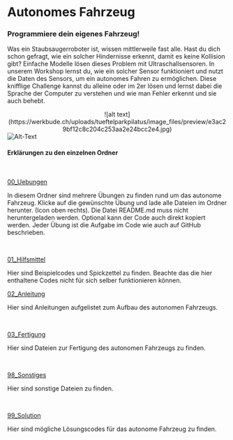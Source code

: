 # Autonomes Fahrzeug

<h3>Programmiere dein eigenes Fahrzeug!</h3>

Was ein Staubsaugerroboter ist, wissen mittlerweile fast alle. 
Hast du dich schon gefragt, wie ein solcher Hindernisse erkennt, damit es keine Kollision gibt? Einfache Modelle lösen dieses Problem mit Ultraschallsensoren. 
In unserem Workshop lernst du, wie ein solcher Sensor funktioniert und nutzt die Daten des Sensors, um ein autonomes Fahren zu ermöglichen. 
Diese knifflige Challenge kannst du alleine oder im 2er lösen und lernst dabei die Sprache der Computer zu verstehen und wie man Fehler erkennt und sie auch behebt.


<div style="text-align: center;">
![alt text](https://werkbude.ch/uploads/tueftelparkpilatus/image_files/preview/e3ac29bf12c8c204c253aa2e24bcc2e4.jpg)
</div>


<img src="https://werkbude.ch/uploads/tueftelparkpilatus/image_files/preview/e3ac29bf12c8c204c253aa2e24bcc2e4.jpg" alt="Alt-Text" title="" />


<br/>


<h4> Erklärungen zu den einzelnen Ordner </h4>


<br/>

<ins>00_Uebungen</ins>
<br/>

In diesem Ordner sind mehrere Übungen zu finden rund um das autonome Fahrzeug.
Klicke auf die gewünschte Übung und lade alle Dateien im Ordner herunter. (Icon oben rechts).
Die Datei README.md muss nicht heruntergeladen werden. 
Optional kann der Code auch direkt kopiert werden.
Jeder Übung ist die Aufgabe im Code wie auch auf GitHub beschrieben.

<br/>

<ins>01_Hilfsmittel</ins>

Hier sind Beispielcodes und Spickzettel zu finden. Beachte das die hier enthaltene Codes nicht für sich selber funktionieren können. 


<ins>02_Anleitung</ins>

Hier sind Anleitungen aufgelistet zum Aufbau des autonomen Fahrzeugs. 

<br/>


<ins>03_Fertigung</ins>

Hier sind Dateien zur Fertigung des autonomen Fahrzeugs zu finden. 

<br/>

<ins>98_Sonstiges</ins>

 Hier sind sonstige Dateien zu finden.

<br/>

<ins>99_Solution</ins>

Hier sind mögliche Lösungscodes für das autonome Fahrzeug zu finden.
